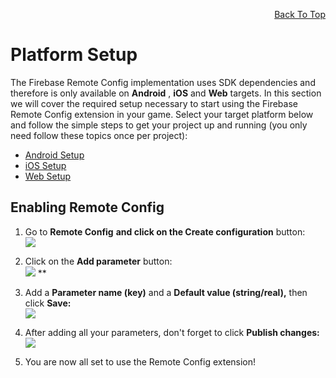 <a id="top"></a>
<!-- Page HTML do not touch -->
<a /><p align="right">[Back To Top](#top)</p>

# Platform Setup

  The Firebase Remote Config implementation uses SDK dependencies and therefore is only available on **Android** , **iOS** and **Web** targets. In this section we will cover the required setup necessary to start using the Firebase Remote Config extension in your game.
  Select your target platform below and follow the simple steps to get your project up and running (you only need follow these topics once per project):

* [Android Setup](Platform-Setup#Android_Setup)
* [iOS Setup](Platform-Setup#iOS Setup)
* [Web Setup](Platform-Setup#Web_Setup)

## Enabling Remote Config

1. Go to **Remote Config**  **and click on the Create configuration** button:<br>
          ![](https://github.com/YoYoGames/GMEXT-Firebase/blob/main/docs/assets/remoteConfigEnable.PNG)

2. Click on the **Add parameter** button:<br>
      ![](https://github.com/YoYoGames/GMEXT-Firebase/blob/main/docs/assets/remoteConfigAddParameter.PNG)
 ** 

3. Add a **Parameter name (key)** and a **Default value (string/real),** then click **Save:** <br>
          ![](https://github.com/YoYoGames/GMEXT-Firebase/blob/main/docs/assets/remoteConfigCreateParameter.PNG)

4. After adding all your parameters, don't forget to click **Publish changes:** <br>
      ![](https://github.com/YoYoGames/GMEXT-Firebase/blob/main/docs/assets/remoteConfigPublish.PNG)

5. You are now all set to use the Remote Config extension!
